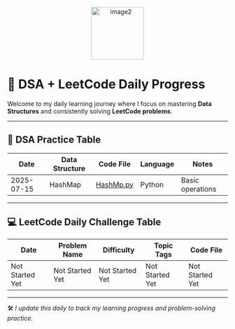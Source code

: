 <p align="center">
  <img height="120" alt="image2" src="https://github.com/user-attachments/assets/bf853135-beb6-4eee-813a-b57b793414ef" />
</p>

# 📘 DSA + LeetCode Daily Progress

Welcome to my daily learning journey where I focus on mastering **Data Structures** and consistently solving **LeetCode problems**.

---

## 🧠 DSA Practice Table 

| Date       | Data Structure   | Code File                     | Language | Notes              |
|------------|------------------|-------------------------------|----------|---------------------|
| 2025-07-15 | HashMap | [HashMp.py](DSA/HashMap.py)         | Python   | Basic operations    |

---

## 💻 LeetCode Daily Challenge Table

| Date       | Problem Name            | Difficulty | Topic Tags           | Code File                                                          |
|------------|-------------------------|------------|-----------------------|---------------------------------------------------------------------|
| Not Started Yet | Not Started Yet                | Not Started Yet      | Not Started Yet        | Not Started Yet                      |

---

🛠️ *I update this daily to track my learning progress and problem-solving practice.*
